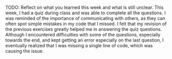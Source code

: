 TODO: Reflect on what you learned this week and what is still unclear.
This week, I had a quiz during class and was able to complete all the questions. I was reminded of the importance of communicating with others, as they can often spot simple mistakes in my code that I missed. I felt that my revision of the previous exercises greatly helped me in answering the quiz questions. Although I encountered difficulties with some of the questions, especially towards the end, and kept getting an error especially on the last question, I eventually realized that I was missing a single line of code, which was causing the issue.
